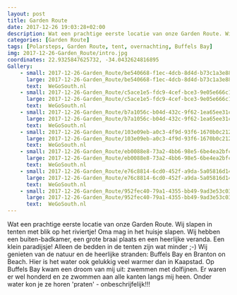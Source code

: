 ```yaml
---
layout: post
title: Garden Route
date: 2017-12-26 19:03:28+02:00
description: Wat een prachtige eerste locatie van onze Garden Route. Wij slapen in tenten met blik op het riviertje! Oma mag in het huisje slapen. Wij hebben een buiten-badkamer, een grote braai plaats en een heerlijke veranda. Een k
categories: [Garden Route]
tags: [Polarsteps, Garden Route, tent, overnachting, Buffels Bay]
img: 2017-12-26-Garden_Route/intro.jpg
coordinates: 22.9325847625732, -34.0432624816895
Gallery:
    - small: 2017-12-26-Garden_Route/be540668-f1ec-4dcb-8d4d-b73c1a3e881e_large_image.jpg
      large: 2017-12-26-Garden_Route/be540668-f1ec-4dcb-8d4d-b73c1a3e881e_large_image.jpg
      text:  WeGoSouth.nl
    - small: 2017-12-26-Garden_Route/c5ace1e5-fdc9-4cef-bce3-9e05e666c1ab_large_image.jpg
      large: 2017-12-26-Garden_Route/c5ace1e5-fdc9-4cef-bce3-9e05e666c1ab_large_image.jpg
      text:  WeGoSouth.nl
    - small: 2017-12-26-Garden_Route/b7a1056c-b04d-432c-9f62-1ea65ee31c46_large_image.jpg
      large: 2017-12-26-Garden_Route/b7a1056c-b04d-432c-9f62-1ea65ee31c46_large_image.jpg
      text:  WeGoSouth.nl
    - small: 2017-12-26-Garden_Route/103e09eb-a0c3-4f9d-93f6-1670b0c21233_large_image.jpg
      large: 2017-12-26-Garden_Route/103e09eb-a0c3-4f9d-93f6-1670b0c21233_large_image.jpg
      text:  WeGoSouth.nl
    - small: 2017-12-26-Garden_Route/eb0088e8-73a2-4bb6-98e5-6be4ea2bfca1_large_image.jpg
      large: 2017-12-26-Garden_Route/eb0088e8-73a2-4bb6-98e5-6be4ea2bfca1_large_image.jpg
      text:  WeGoSouth.nl
    - small: 2017-12-26-Garden_Route/e76c8814-6cd0-452f-a9da-5a05816d148f_large_image.jpg
      large: 2017-12-26-Garden_Route/e76c8814-6cd0-452f-a9da-5a05816d148f_large_image.jpg
      text:  WeGoSouth.nl
    - small: 2017-12-26-Garden_Route/952fec40-79a1-4355-bb49-9ad3e53c03e0_large_image.jpg
      large: 2017-12-26-Garden_Route/952fec40-79a1-4355-bb49-9ad3e53c03e0_large_image.jpg
      text:  WeGoSouth.nl
---
```

Wat een prachtige eerste locatie van onze Garden Route. Wij slapen in tenten met blik op het riviertje! Oma mag in het huisje slapen. Wij hebben een buiten-badkamer, een grote braai plaats en een heerlijke veranda. Een klein paradijsje! Alleen de bedden in de tenten zijn wat minder ;-) 
Wij genieten van de natuur en de heerlijke stranden: Buffels Bay en Branton on Beach. Hier is het water ook gelukkig veel warmer dan in Kaapstad.
Op Buffels Bay kwam een droom van mij uit: zwemmen met dolfijnen. Er waren er wel honderd en ze zwommen aan alle kanten langs mij heen. Onder water kon je ze horen 'praten' - onbeschrijfelijk!!! 